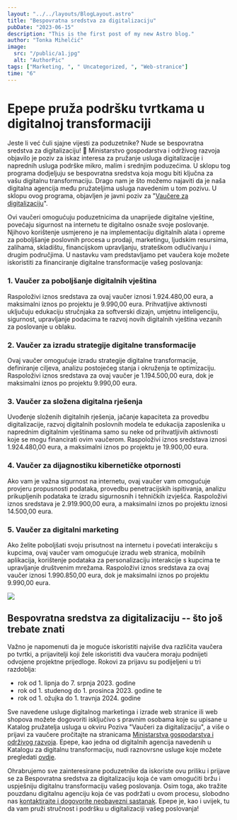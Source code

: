 ```yaml
---
layout: "../../layouts/BlogLayout.astro"
title: "Bespovratna sredstva za digitalizaciju"
pubDate: "2023-06-15"
description: "This is the first post of my new Astro blog."
author: "Tonka Mihelčić"
image:
  src: "/public/a1.jpg"
  alt: "AuthorPic"
tags: ["Marketing, ", " Uncategorized, ", "Web-stranice"]
time: "6"
---
```

**Epepe pruža podršku tvrtkama u digitalnoj transformaciji**
========================================================

Jeste li već čuli sjajne vijesti za poduzetnike? Nude se bespovratna sredstva za digitalizaciju! 🥳 Ministarstvo gospodarstva i održivog razvoja objavilo je poziv za iskaz interesa za pružanje usluga digitalizacije i naprednih usluga podrške mikro, malim i srednjim poduzećima. U sklopu tog programa dodjeljuju se bespovratna sredstva koja mogu biti ključna za vašu digitalnu transformaciju. Drago nam je što možemo najaviti da je naša digitalna agencija među pružateljima usluga navedenim u tom pozivu. U sklopu ovog programa, objavljen je javni poziv za "[Vaučere za digitalizaciju](https://fondovieu.gov.hr/pozivi?fbclid=IwAR2WwOnIxbbYrVqj1wnrw77s7FIzhEYw2gJ86NF9Y_CtsibK_Iq2_jhjhyk)".

Ovi vaučeri omogućuju poduzetnicima da unaprijede digitalne vještine, povećaju sigurnost na internetu te digitalno osnaže svoje poslovanje. Njihovo korištenje usmjereno je na implementaciju digitalnih alata i opreme za poboljšanje poslovnih procesa u prodaji, marketingu, ljudskim resursima, zalihama, skladištu, financijskom upravljanju, strateškom odlučivanju i drugim područjima. U nastavku vam predstavljamo pet vaučera koje možete iskoristiti za financiranje digitalne transformacije vašeg poslovanja:

### 1\. Vaučer za poboljšanje digitalnih vještina

Raspoloživi iznos sredstava za ovaj vaučer iznosi 1.924.480,00 eura, a maksimalni iznos po projektu je 9.990,00 eura. Prihvatljive aktivnosti uključuju edukaciju stručnjaka za softverski dizajn, umjetnu inteligenciju, sigurnost, upravljanje podacima te razvoj novih digitalnih vještina vezanih za poslovanje u oblaku.

### 2\. Vaučer za izradu strategije digitalne transformacije

Ovaj vaučer omogućuje izradu strategije digitalne transformacije, definiranje ciljeva, analizu postojećeg stanja i okruženja te optimizaciju. Raspoloživi iznos sredstava za ovaj vaučer je 1.194.500,00 eura, dok je maksimalni iznos po projektu 9.990,00 eura.

### 3\. Vaučer za složena digitalna rješenja

Uvođenje složenih digitalnih rješenja, jačanje kapaciteta za provedbu digitalizacije, razvoj digitalnih poslovnih modela te edukacija zaposlenika u naprednim digitalnim vještinama samo su neke od prihvatljivih aktivnosti koje se mogu financirati ovim vaučerom. Raspoloživi iznos sredstava iznosi 1.924.480,00 eura, a maksimalni iznos po projektu je 19.900,00 eura.

### 4\. Vaučer za dijagnostiku kibernetičke otpornosti

Ako vam je važna sigurnost na internetu, ovaj vaučer vam omogućuje provjeru propusnosti podataka, provedbu penetracijskih ispitivanja, analizu prikupljenih podataka te izradu sigurnosnih i tehničkih izvješća. Raspoloživi iznos sredstava je 2.919.900,00 eura, a maksimalni iznos po projektu iznosi 14.500,00 eura.

### 5\. Vaučer za digitalni marketing

Ako želite poboljšati svoju prisutnost na internetu i povećati interakciju s kupcima, ovaj vaučer vam omogućuje izradu web stranica, mobilnih aplikacija, korištenje podataka za personalizaciju interakcije s kupcima te upravljanje društvenim mrežama. Raspoloživi iznos sredstava za ovaj vaučer iznosi 1.990.850,00 eura, dok je maksimalni iznos po projektu 9.990,00 eura.

![](https://epepe.hr/wp-content/uploads/2023/06/slika-unutar-bloga-1200x630_2.jpg)

Bespovratna sredstva za digitalizaciju -- što još trebate znati
--------------------------------------------------------------

Važno je napomenuti da je moguće iskoristiti najviše dva različita vaučera po tvrtki, a prijavitelji koji žele iskoristiti dva vaučera moraju podnijeti odvojene projektne prijedloge. Rokovi za prijavu su podijeljeni u tri razdoblja:

-   rok od 1. lipnja do 7. srpnja 2023. godine
-   rok od 1. studenog do 1. prosinca 2023. godine te
-   rok od 1. ožujka do 1. travnja 2024. godine

Sve navedene usluge digitalnog marketinga i izrade web stranice ili web shopova možete dogovoriti isključivo s pravnim osobama koje su upisane u Katalog pružatelja usluga u okviru Poziva "Vaučeri za digitalizaciju", a više o prijavi za vaučere pročitajte na stranicama [Ministarstva gospodarstva i održivog razvoja](https://mingor.gov.hr/javni-pozivi-i-natjecaji-7371/javni-pozivi-i-natjecaji-ministarstva/otvoreni-javni-pozivi-i-natjecaji/7390). Epepe, kao jedna od digitalnih agencija navedenih u Katalogu za digitalnu transformaciju, nudi raznovrsne usluge koje možete pregledati [ovdje](https://epepe.hr/digitalno-oglasavanje/).

Ohrabrujemo sve zainteresirane poduzetnike da iskoriste ovu priliku i prijave se za Bespovratna sredstva za digitalizaciju koja će vam omogućiti bržu i uspješniju digitalnu transformaciju vašeg poslovanja. Osim toga, ako tražite pouzdanu digitalnu agenciju koja će vas podržati u ovom procesu, slobodno nas [kontaktirajte i dogovorite neobavezni sastanak](https://epepe.hr/epepe-kontakt/). Epepe je, kao i uvijek, tu da vam pruži stručnost i podršku u digitalizaciji vašeg poslovanja!